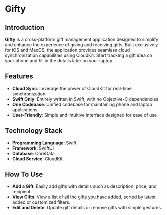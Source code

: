 # Gifty

## Introduction

**Gifty** is a cross-platform gift management application designed to simplify and enhance the experience of giving and receiving gifts. Built exclusively for iOS and MacOS, the application provides seamless cloud synchronization capabilities using CloudKit. Start tracking a gift idea on your phone and fill in the details later on your laptop.

## Features

- **Cloud Sync**: Leverage the power of CloudKit for real-time synchronization
- **Swift Only**: Entirely written in Swift, with no Objective-C dependencies
- **One Codebase**: Unified codebase for maintaining phone and laptop applications
- **User-Friendly**: Simple and intuitive interface designed for ease of use

## Technology Stack

- **Programming Language**: Swift
- **Framework**: SwiftUI
- **Database**: CoreData
- **Cloud Service**: CloudKit

## How To Use

- **Add a Gift**: Easily add gifts with details such as description, price, and recipient.
- **View Gifts**: View a list of all the gifts you have added, sorted by latest added or customized filters.
- **Edit and Delete**: Update gift details or remove gifts with simple gestures.

